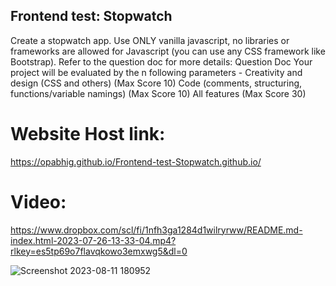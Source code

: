 ## Frontend test: Stopwatch

Create a stopwatch app. Use ONLY vanilla javascript, no libraries or frameworks are allowed for Javascript (you can use any CSS framework like Bootstrap).
Refer to the question doc for more details:
Question Doc
Your project will be evaluated by the n following parameters -
Creativity and design (CSS and others) (Max Score 10)
Code (comments, structuring, functions/variable namings) (Max Score 10)
All features (Max Score 30)

# Website Host link:

https://opabhig.github.io/Frontend-test-Stopwatch.github.io/

# Video:
https://www.dropbox.com/scl/fi/1nfh3ga1284d1wilryrww/README.md-index.html-2023-07-26-13-33-04.mp4?rlkey=es5tp69o7flavqkowo3emxwg5&dl=0

![Screenshot 2023-08-11 180952](https://github.com/OpAbhiG/Frontend-test-Stopwatch.github.io/assets/110295591/2b5c4f89-eb1b-444c-83c4-8a10dd0a2534)

